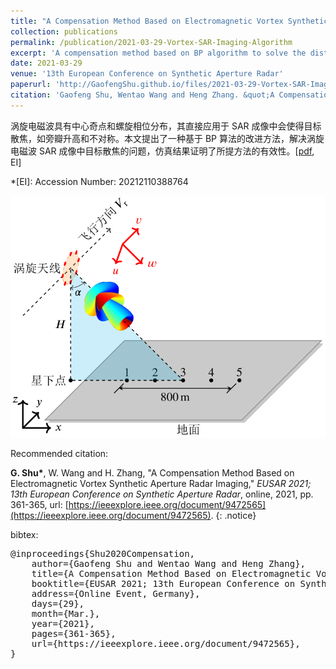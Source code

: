 ```yaml
---
title: "A Compensation Method Based on Electromagnetic Vortex Synthetic Aperture Radar Imaging"
collection: publications
permalink: /publication/2021-03-29-Vortex-SAR-Imaging-Algorithm
excerpt: 'A compensation method based on BP algorithm to solve the distortion of an ideal point target in vortex SAR imaging.'
date: 2021-03-29
venue: '13th European Conference on Synthetic Aperture Radar'
paperurl: 'http://GaofengShu.github.io/files/2021-03-29-Vortex-SAR-Imaging-Algorithm.pdf'
citation: 'Gaofeng Shu, Wentao Wang and Heng Zhang. &quot;A Compensation Method Based on Electromagnetic Vortex Synthetic Aperture Radar Imaging&quot;. <i>EUSAR 2021; 13th European Conference on Synthetic Aperture Radar</i>. online, 2021, pp. 361-365.'
---
```

涡旋电磁波具有中心奇点和螺旋相位分布，其直接应用于 SAR 成像中会使得目标散焦，如旁瓣升高和不对称。本文提出了一种基于 BP 算法的改进方法，解决涡旋电磁波 SAR 成像中目标散焦的问题，仿真结果证明了所提方法的有效性。\[[pdf](http://GaofengShu.github.io/files/2021-03-29-Vortex-SAR-Imaging-Algorithm.pdf), EI\]

*[EI]: Accession Number: 20212110388764


<img src='/images/pubsImages/vortex-radar.png'>

Recommended citation:

**G. Shu\***, W. Wang and H. Zhang, "A Compensation Method Based on Electromagnetic Vortex Synthetic Aperture Radar Imaging," *EUSAR 2021; 13th European Conference on Synthetic Aperture Radar*, online, 2021, pp. 361-365, url: [https://ieeexplore.ieee.org/document/9472565](https://ieeexplore.ieee.org/document/9472565).
{: .notice}

bibtex: 
<pre>
@inproceedings{Shu2020Compensation,
	author={Gaofeng Shu and Wentao Wang and Heng Zhang},
	title={A Compensation Method Based on Electromagnetic Vortex Synthetic Aperture Radar Imaging},
	booktitle={EUSAR 2021; 13th European Conference on Synthetic Aperture Radar},
	address={Online Event, Germany},
	days={29},
	month={Mar.},
	year={2021},
	pages={361-365},
	url={https://ieeexplore.ieee.org/document/9472565},
}
</pre>
